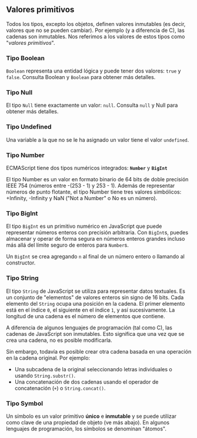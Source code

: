 ## Valores primitivos

Todos los tipos, excepto los objetos, definen valores inmutables (es decir,  valores que no se pueden cambiar). Por ejemplo (y a diferencia de C),  las cadenas son inmutables. Nos referimos a los valores de estos tipos como "*valores primitivos*".

### Tipo Boolean

`Boolean` representa una entidad lógica y puede tener dos valores: `true` y `false`. Consulta Boolean y `Boolean` para obtener más detalles.

### Tipo Null

El tipo `Null` tiene exactamente un valor: `null`. Consulta `null` y Null para obtener más detalles.

### Tipo Undefined

Una variable a la que no se le ha asignado un valor tiene el valor `undefined`. 

### Tipo Number

ECMAScript tiene dos tipos numéricos integrados: **`Number`** y **`BigInt`**

El tipo Number es un valor en formato binario de 64 bits de doble precisión IEEE 754 (números entre -(253 - 1) y 253 - 1). Además de representar números de punto flotante, el tipo Number tiene tres valores simbólicos: +Infinity, -Infinity y NaN ("Not a Number" o No es un número).

### Tipo BigInt

El tipo `BigInt` es un primitivo numérico en JavaScript que puede representar números enteros con precisión arbitraria. Con `BigInt`s, puedes almacenar y operar de forma segura en números enteros grandes incluso más allá del límite seguro de enteros para `Number`s.

Un `BigInt` se crea agregando `n` al final de un número entero o llamando al constructor.

### Tipo String

El tipo `String` de JavaScript se utiliza para representar datos textuales. Es un 
conjunto de "elementos" de valores enteros sin signo de 16 bits. Cada 
elemento del `String` ocupa una posición en la cadena. El primer elemento está en el índice `0`, el siguiente en el índice `1`, y así sucesivamente. La longitud de una cadena es el número de elementos que contiene.

A diferencia de algunos lenguajes de programación (tal como C), las 
cadenas de JavaScript son inmutables. Esto significa que una vez que se 
crea una cadena, no es posible modificarla.

Sin embargo, todavía es posible crear otra cadena basada en una operación en la cadena original. Por ejemplo:

- Una subcadena de la original seleccionando letras individuales o usando `String.substr()`.
- Una concatenación de dos cadenas usando el operador de concatenación (`+`) o `String.concat()`.

### Tipo Symbol

Un símbolo es un valor primitivo **único** e **inmutable** y se puede utilizar como clave de una propiedad de objeto (ve más 
abajo). En algunos lenguajes de programación, los símbolos se denominan 
"átomos".
